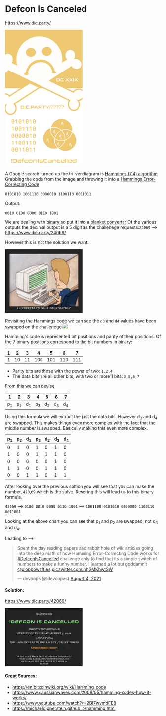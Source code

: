 # Defcon Is Canceled
https://www.dic.party/

<img src="badge.png" width="250" />


A Google search turned up the tri-vendiagram is [Hammings (7,4) algorithm](https://en.wikipedia.org/wiki/Hamming(7,4))
Grabbing the code from the image and throwing it into a [Hammings Error-Correcting Code](https://www.dcode.fr/hamming-error-correction)

```binary
0101010 1001110 0000010 1100110 0011011
```
Output:
```
0010 0100 0000 0110 1001
```

We are dealing with binary so put it into a [blanket converter](https://www.rapidtables.com/convert/number/ascii-hex-bin-dec-converter.html) Of the various outputs the decimal output is a 5 digit as the challenege requests:`24069` --> https://www.dic.party/24069/

However this is not the solution we want.

<img src="24069.png" width="250" />

Revisiting the Hammings code we can see the `d3` and `d4` values have been swapped on the challenege
<img src="https://upload.wikimedia.org/wikipedia/commons/b/b0/Hamming%287%2C4%29.svg" width="250" />


Hamming's code is represented bit positions and parity of their positions. Of the 7 binary positions correspond to the bit numbers in binary:

| 1 | 2 | 3 | 4 | 5 | 6 | 7 |
| -- | -- | -- | -- | -- | -- | -- |
| 1 | 10 | 11 | 100 | 101 | 110 | 111 |

- Parity bits are those with the power of two:
`1,2,4`
- The data bits are all other bits, with two or more 1 bits. `3,5,6,7`

From this we can devise

| 1 | 2 | 3 | 4 | 5 | 6 | 7 |
| -- | -- | -- | -- | -- | -- | -- |
| p<sub>1</sub> | p<sub>2</sub> | d<sub>1</sub> | p<sub>3</sub>| d<sub>2</sub> | d<sub>3</sub> | d<sub>4</sub> |

Using this formula we will extract the just the data bits. However d<sub>3</sub> and d<sub>4</sub> are swapped. This makes things even more complex with the fact that the middle number is swapped. Basically making this even more complex.

| p<sub>1</sub> | p<sub>2</sub> | d<sub>1</sub> | p<sub>3</sub>| d<sub>2</sub> | d<sub>3</sub> | d<sub>4</sub> |
| -- | -- | -- | -- | -- | -- | -- |
| 0 | 1 | 0 | 1 | 0 | 1 | 0 |
| 1 | 0 | 0 | 1 | 1 | 1 | 0 |
| 0 | 0 | 0 | 0 | 0 | 1 | 0 |
| 1 | 1 | 0 | 0 | 1 | 1 | 0 |
| 0 | 0 | 1 | 1 | 0 | 1 | 1 |

After looking over the previous soltion you will see that you can make the number, `420`,`69` which is the solve. Revering this will lead us to this binary formula.

`42069` --> `0100 0010 0000 0110 1001` --> `1001100 0101010 0000000 1100110 0011001`

Looking at the above chart you can see that p<sub>1</sub> and p<sub>2</sub> are swapped, not d<sub>3</sub> and d<sub>4</sub>.

Leading to --> <blockquote class="twitter-tweet"><p lang="en" dir="ltr">Spent the day reading papers and rabbit hole of wiki articles going into the deep math of how Hamming Error-Correcting Code works for <a href="https://twitter.com/hashtag/DefconIsCancelled?src=hash&amp;ref_src=twsrc%5Etfw">#DefconIsCancelled</a> challenge only to find that its a simple switch of numbers to make a funny number. I learned a lot,but goddamnit <a href="https://twitter.com/ploppowaffles?ref_src=twsrc%5Etfw">@ploppowaffles</a> <a href="https://t.co/hhSMKhwtSW">pic.twitter.com/hhSMKhwtSW</a></p>&mdash; devoops (@devoopes) <a href="https://twitter.com/devoopes/status/1422799627003174914?ref_src=twsrc%5Etfw">August 4, 2021</a></blockquote>


#### Solution:

https://www.dic.party/42069/

<img src="42069.png" width="250" />


#### Great Sources:
- https://en.bitcoinwiki.org/wiki/Hamming_code
- https://www.gaussianwaves.com/2008/05/hamming-codes-how-it-works/
- https://www.youtube.com/watch?v=2BI7wvmdFE8
- https://michaeldipperstein.github.io/hamming.html
